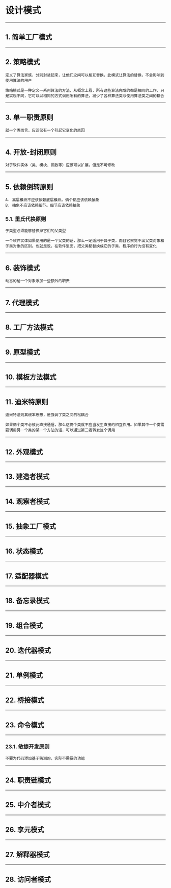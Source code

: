 # 设计模式

---

## 1. 简单工厂模式

---

## 2. 策略模式

```
定义了算法家族，分别封装起来，让他们之间可以相互替换，此模式让算法的替换，不会影响到使用算法的用户
```

```
策略模式是一种定义一系列算法的方法，从概念上看，所有这些算法完成的都是相同的工作，只是实现不同，它可以以相同的方式调用所有的算法，减少了各种算法类与使用算法类之间的耦合
```

---

## 3. 单一职责原则

```
就一个类而言，应该仅有一个引起它变化的原因
```

---

## 4. 开放-封闭原则

```
对于软件实体（类、模块、函数等）应该可以扩展，但是不可修改
```

---

## 5. 依赖倒转原则

```
A. 高层模块不应该依赖底层模块。俩个都应该依赖抽象 
B. 抽象不应该依赖细节。细节应该依赖抽象
```

### 5.1. 里氏代换原则

```
子类型必须能够替换掉它们的父类型
```

```
一个软件实体如果使用的是一个父类的话，那么一定适用于其子类，而且它察觉不出父类对象和子类对象的区别。也就是说，在软件里面，把父类都替换成它的子类，程序的行为没有变化
```

---

## 6. 装饰模式

```
动态的给一个对象添加一些额外的职责
```

---

## 7. 代理模式

---

## 8. 工厂方法模式

---

## 9. 原型模式

---

## 10. 模板方法模式

---

## 11. 迪米特原则

```
迪米特法则其根本思想，是强调了类之间的松耦合
```

```
如果俩个类不必彼此直接通信，那么这俩个类就不应当发生直接的相互作用。如果其中一个类需要调用另一个类的某一个方法的话，可以通过第三者转发这个调用
```

---

## 12. 外观模式

---

## 13. 建造者模式

---

## 14. 观察者模式

---

## 15. 抽象工厂模式

---

## 16. 状态模式

---

## 17. 适配器模式

---

## 18. 备忘录模式

---

## 19. 组合模式

---

## 20. 迭代器模式

---

## 21. 单例模式

---

## 22. 桥接模式

---

## 23. 命令模式

---

### 23.1. 敏捷开发原则

```
不要为代码添加基于猜测的，实际不需要的功能
```

---

## 24. 职责链模式

---

## 25. 中介者模式

---

## 26. 享元模式

---

## 27. 解释器模式

---

## 28. 访问者模式

